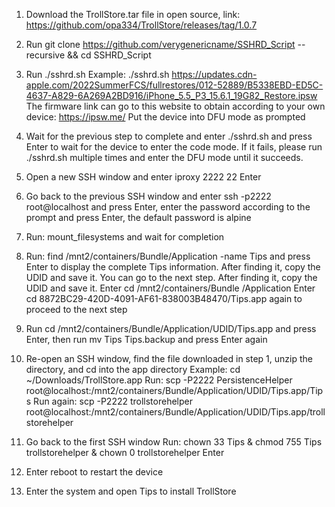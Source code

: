 1. Download the TrollStore.tar file in open source, link: https://github.com/opa334/TrollStore/releases/tag/1.0.7

2. Run git clone https://github.com/verygenericname/SSHRD_Script --recursive && cd SSHRD_Script

3. Run ./sshrd.sh <firmware download link here>
Example: ./sshrd.sh https://updates.cdn-apple.com/2022SummerFCS/fullrestores/012-52889/B5338EBD-ED5C-4637-A829-6A269A2BD916/iPhone_5.5_P3_15.6.1_19G82_Restore.ipsw
The firmware link can go to this website to obtain according to your own device: https://ipsw.me/
Put the device into DFU mode as prompted

4. Wait for the previous step to complete and enter ./sshrd.sh and press Enter to wait for the device to enter the code mode. If it fails, please run ./sshrd.sh multiple times and enter the DFU mode until it succeeds.
 
5. Open a new SSH window and enter iproxy 2222 22 Enter

6. Go back to the previous SSH window and enter ssh -p2222 root@localhost and press Enter, enter the password according to the prompt and press Enter, the default password is alpine

7. Run: mount_filesystems and wait for completion

8. Run: find /mnt2/containers/Bundle/Application -name Tips and press Enter to display the complete Tips information. After finding it, copy the UDID and save it. You can go to the next step. After finding it, copy the UDID and save it. Enter cd /mnt2/containers/Bundle /Application Enter cd 8872BC29-420D-4091-AF61-838003B48470/Tips.app again to proceed to the next step

9. Run cd /mnt2/containers/Bundle/Application/UDID/Tips.app and press Enter, then run mv Tips Tips.backup and press Enter again

10. Re-open an SSH window, find the file downloaded in step 1, unzip the directory, and cd into the app directory
Example: cd ~/Downloads/TrollStore.app
Run: scp -P2222 PersistenceHelper root@localhost:/mnt2/containers/Bundle/Application/UDID/Tips.app/Tips
Run again: scp -P2222 trollstorehelper root@localhost:/mnt2/containers/Bundle/Application/UDID/Tips.app/trollstorehelper

11. Go back to the first SSH window
Run: chown 33 Tips & chmod 755 Tips trollstorehelper & chown 0 trollstorehelper Enter

12. Enter reboot to restart the device

13. Enter the system and open Tips to install TrollStore
